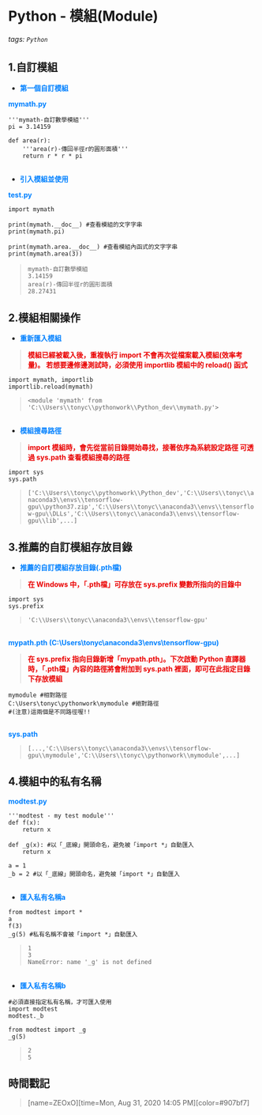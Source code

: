 # Python - 模組(Module)

###### tags: `Python`

## 1.自訂模組

* <font color="#0080FF">**第一個自訂模組**</font>

<font color="#0080FF">**mymath.py**</font>

```python=+
'''mymath-自訂數學模組'''
pi = 3.14159

def area(r):
    '''area(r)-傳回半徑r的圓形面積'''
    return r * r * pi
```

## 
* <font color="#0080FF">**引入模組並使用**</font>

<font color="#0080FF">**test.py**</font>

```python=+
import mymath

print(mymath.__doc__) #查看模組的文字字串
print(mymath.pi)

print(mymath.area.__doc__) #查看模組內函式的文字字串
print(mymath.area(3))
```

> ```mymath-自訂數學模組```</br>
> ```3.14159```</br>
> ```area(r)-傳回半徑r的圓形面積```</br>
> ```28.27431```

## 2.模組相關操作

* <font color="#0080FF">**重新匯入模組**</font>

> <font color="#EA0000">**模組已經被載入後，重複執行 import 不會再次從檔案載入模組(效率考量)。
> 若想要邊修邊測試時，必須使用 importlib 模組中的 reload() 函式**</font>

```python=+
import mymath, importlib
importlib.reload(mymath)
```

> ```<module 'mymath' from 'C:\\Users\\tonyc\\pythonwork\\Python_dev\\mymath.py'>```

##
* <font color="#0080FF">**模組搜尋路徑**</font>

> <font color="#EA0000">**import 模組時，會先從當前目錄開始尋找，接著依序為系統設定路徑
> 可透過 sys.path 查看模組搜尋的路徑**</font>

```python=+
import sys
sys.path
```

> ```['C:\\Users\\tonyc\\pythonwork\\Python_dev','C:\\Users\\tonyc\\anaconda3\\envs\\tensorflow-gpu\\python37.zip','C:\\Users\\tonyc\\anaconda3\\envs\\tensorflow-gpu\\DLLs','C:\\Users\\tonyc\\anaconda3\\envs\\tensorflow-gpu\\lib',...]```

## 3.推薦的自訂模組存放目錄
* <font color="#0080FF">**推薦的自訂模組存放目錄(.pth檔)**</font>

> <font color="#EA0000">**在 Windows 中，「.pth檔」可存放在 sys.prefix 變數所指向的目錄中**</font>

```python=+
import sys
sys.prefix
```

> ```'C:\\Users\\tonyc\\anaconda3\\envs\\tensorflow-gpu'```
##
<font color="#0080FF">**mypath.pth (C:\\Users\\tonyc\\anaconda3\\envs\\tensorflow-gpu)**</font>

> <font color="#EA0000">**在 sys.prefix 指向目錄新增「mypath.pth」。下次啟動 Python 直譯器時，「.pth檔」內容的路徑將會附加到 sys.path 裡面，即可在此指定目錄下存放模組**</font>

```python=+
mymodule #相對路徑
C:\Users\tonyc\pythonwork\mymodule #絕對路徑
#(注意)這兩個是不同路徑喔!!
```
##
<font color="#0080FF">**sys.path**</font>

>```[...,'C:\\Users\\tonyc\\anaconda3\\envs\\tensorflow-gpu\\mymodule','C:\\Users\\tonyc\\pythonwork\\mymodule',...]```

## 4.模組中的私有名稱

<font color="#0080FF">**modtest.py**</font>

```python=+
'''modtest - my test module'''
def f(x):
    return x

def _g(x): #以「_底線」開頭命名，避免被「import *」自動匯入
    return x

a = 1
_b = 2 #以「_底線」開頭命名，避免被「import *」自動匯入
```
##
* <font color="#0080FF">**匯入私有名稱a**</font>

```python=+
from modtest import *
a
f(3)
_g(5) #私有名稱不會被「import *」自動匯入
```
> ```1```</br>
> ```3```</br>
> ```NameError: name '_g' is not defined```
## 
* <font color="#0080FF">**匯入私有名稱b**</font>

```python=+
#必須直接指定私有名稱，才可匯入使用
import modtest
modtest._b 

from modtest import _g
_g(5)
```

> ```2```</br>
> ```5```

## 時間戳記

> [name=ZEOxO][time=Mon, Aug 31, 2020 14:05 PM][color=#907bf7]